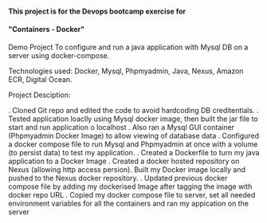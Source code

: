 #### This project is for the Devops bootcamp exercise for 
#### "Containers - Docker" 

Demo Project
To configure and run a java application with Mysql DB on a server using docker-compose.

Technologies used:
Docker, Mysql, Phpmyadmin, Java, Nexus, Amazon ECR, Digital Ocean.

Project Desciption:

. Cloned Git repo and edited the code to avoid hardcoding DB creditentials.
. Tested application loaclly using Mysql docker image, then built the jar file to start and run application o localhost
. Also ran a Mysql GUI container (Phpmyadmin Docker Image) to allow viewing of database data
. Configured a docker compose file to run Mysql and Phpmyadmin at once with a volume (to persist data) to test my application.
. Created a Dockerfile to turn my java application to a Docker Image
. Created a docker hosted repository on Nexus (allowing http access persion). Built my Docker image locally and pushed to the Nexus docker repository.
. Updated previous docker compose file by adding my dockerised Image after tagging the image with docker repo URL
. Copied my docker compose file to server, set all needed environment variables for all the containers and ran my appication on the server 

